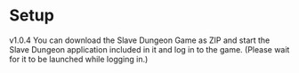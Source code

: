 # Setup
v1.0.4
You can download the Slave Dungeon Game as ZIP and start the Slave Dungeon application included in it and log in to the game. 
(Please wait for it to be launched while logging in.)
